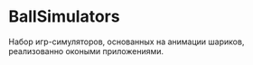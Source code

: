 # BallSimulators
Набор игр-симуляторов, основанных на анимации шариков, реализованно окоными приложениями.
